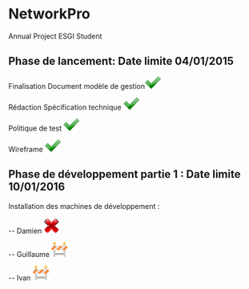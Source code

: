 # NetworkPro
Annual Project ESGI Student

## Phase de lancement: Date limite 04/01/2015   

Finalisation Document modèle de gestion[![alt text](https://github.com/izyj/MoyenneProject/raw/master/doc/ok.png "OK")](https://github.com/izyj/MoyenneProject/blob/master/doc/ok.png)

Rédaction Spécification technique   [![alt text](https://github.com/izyj/MoyenneProject/raw/master/doc/ok.png "OK")](https://github.com/izyj/MoyenneProject/blob/master/doc/ok.png)

Politique de test [![alt text](https://github.com/izyj/MoyenneProject/raw/master/doc/ok.png "OK")](https://github.com/izyj/MoyenneProject/blob/master/doc/ok.png)

Wireframe [![alt text](https://github.com/izyj/MoyenneProject/raw/master/doc/ok.png "OK")](https://github.com/izyj/MoyenneProject/blob/master/doc/ok.png)

## Phase de développement partie 1 : Date limite 10/01/2016   

Installation des machines de développement : 

-- Damien [![alt text](https://github.com/izyj/MoyenneProject/raw/master/doc/ko.png "KO")](https://github.com/izyj/MoyenneProject/blob/master/doc/ko.png)

-- Guillaume [![alt text](https://github.com/izyj/MoyenneProject/raw/master/doc/okko.png "En Cours")](https://github.com/izyj/MoyenneProject/blob/master/doc/okko.png)
  
-- Ivan [![alt text](https://github.com/izyj/MoyenneProject/raw/master/doc/okko.png "En Cours")](https://github.com/izyj/MoyenneProject/blob/master/doc/okko.png)
